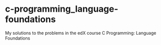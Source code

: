 # c-programming_language-foundations
My solutions to the problems in the edX course C Programming: Language Foundations
